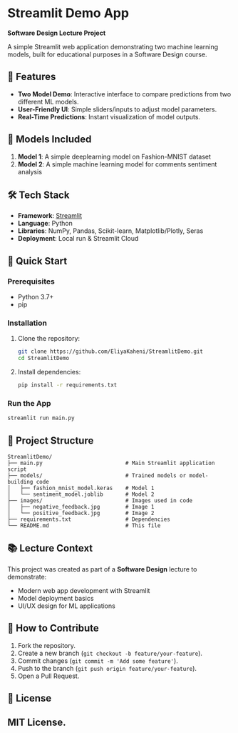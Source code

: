 # Streamlit Demo App  
**Software Design Lecture Project**  

A simple Streamlit web application demonstrating two machine learning models, built for educational purposes in a Software Design course.

## 🎯 Features  
- **Two Model Demo**: Interactive interface to compare predictions from two different ML models.  
- **User-Friendly UI**: Simple sliders/inputs to adjust model parameters.  
- **Real-Time Predictions**: Instant visualization of model outputs.  

## 🧠 Models Included  
1. **Model 1**: A simple deeplearning model on Fashion-MNIST dataset  
2. **Model 2**: A simple machine learning model for comments sentiment analysis  

## 🛠️ Tech Stack  
- **Framework**: [Streamlit](https://streamlit.io/)  
- **Language**: Python
- **Libraries**: NumPy, Pandas, Scikit-learn, Matplotlib/Plotly, Seras  
- **Deployment**: Local run & Streamlit Cloud  

## 🚀 Quick Start  

### Prerequisites  
- Python 3.7+  
- pip  

### Installation  
1. Clone the repository:  
   ```bash
   git clone https://github.com/EliyaKaheni/StreamlitDemo.git
   cd StreamlitDemo
   ```
2. Install dependencies:  
   ```bash
   pip install -r requirements.txt
   ```  

### Run the App  
```bash
streamlit run main.py
```

## 📂 Project Structure  
```
StreamlitDemo/
├── main.py                          # Main Streamlit application script
├── models/                          # Trained models or model-building code
│   ├── fashion_mnist_model.keras    # Model 1 
│   └── sentiment_model.joblib       # Model 2
├── images/                          # Images used in code
│   ├── negative_feedback.jpg        # Image 1 
│   └── positive_feedback.jpg        # Image 2 
├── requirements.txt                 # Dependencies
└── README.md                        # This file
```

## 📚 Lecture Context  
This project was created as part of a **Software Design** lecture to demonstrate:  
- Modern web app development with Streamlit  
- Model deployment basics  
- UI/UX design for ML applications  

## 🌟 How to Contribute  
1. Fork the repository.  
2. Create a new branch (`git checkout -b feature/your-feature`).  
3. Commit changes (`git commit -m 'Add some feature'`).  
4. Push to the branch (`git push origin feature/your-feature`).  
5. Open a Pull Request.  

## 📜 License  
MIT License.
---
